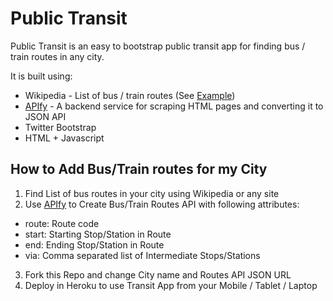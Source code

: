 # Public Transit

Public Transit is an easy to bootstrap public transit app for finding bus / train routes in any city.

It is built using:

* Wikipedia - List of bus / train routes (See [Example](http://en.wikipedia.org/wiki/List_of_MTC_Chennai_bus_routes))
* [APIfy](http://apify.heroku.com/about) - A backend service for scraping HTML pages and converting it to JSON API
* Twitter Bootstrap
* HTML + Javascript

## How to Add Bus/Train routes for my City

1. Find List of bus routes in your city using Wikipedia or any site
2. Use [APIfy](http://apify.heroku.com/resources/new) to Create Bus/Train Routes API with following attributes:
  * route: Route code
  * start: Starting Stop/Station in Route
  * end: Ending Stop/Station in Route
  * via: Comma separated list of Intermediate Stops/Stations
3. Fork this Repo and change City name and Routes API JSON URL
4. Deploy in Heroku to use Transit App from your Mobile / Tablet / Laptop